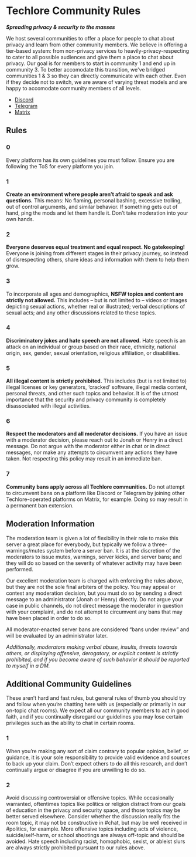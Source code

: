 # Techlore Community Rules
***Spreading privacy & security to the masses***

We host several communities to offer a place for people to chat about privacy and learn from other community members. We believe in offering a tier-based system: from non-privacy services to heavily-privacy-respecting to cater to all possible audiences and give them a place to chat about privacy. Our goal is for members to start in community 1 and end up in community 3. To better accomodate this transition, we've bridged communities 1 & 3 so they can directly communicate with each other. Even if they decide not to switch, we are aware of varying threat models and are happy to accomodate community members of all levels.
 * [Discord](https://discord.gg/74WhF9C)
 * [Telegram](https://t.me/techloregroup)
 * [Matrix](https://matrix.to/#/+techlore-official:matrix.org)
 
 
## Rules
 
### 0
Every platform has its own guidelines you must follow. Ensure you are following the ToS for every platform you join.

### 1
**Create an environment where people aren’t afraid to speak and ask questions.** This means: No flaming, personal bashing, excessive trolling, out of control arguments, and similar behavior. If something gets out of hand, ping the mods and let them handle it. Don’t take moderation into your own hands.
 
### 2
**Everyone deserves equal treatment and equal respect. No gatekeeping!** Everyone is joining from different stages in their privacy journey, so instead of disrespecting others, share ideas and information with them to help them grow.
 
### 3
To incorporate all ages and demographics, **NSFW topics and content are strictly not allowed.** This includes – but is not limited to – videos or images depicting sexual actions, whether real or illustrated; verbal descriptions of  sexual acts; and any other discussions related to these topics.
 
### 4
**Discriminatory jokes and hate speech are not allowed.** Hate speech is an attack on an individual or group based on their race, ethnicity, national origin, sex, gender, sexual orientation, religious affiliation, or disabilities.
 
### 5
**All illegal content is strictly prohibited.** This includes (but is not limited to) illegal licenses or key generators, ‘cracked’ software, illegal media content, personal threats, and other such topics and behavior. It is of the utmost importance that the security and privacy community is completely disassociated with illegal activities.

### 6
**Respect the moderators and all moderator decisions.** If you have an issue with a moderator decision, please reach out to Jonah or Henry in a direct message. Do not argue with the moderator either in chat or in direct messages, nor make any attempts to circumvent any actions they have taken. Not respecting this policy may result in an immediate ban.

### 7
**Community bans apply across all Techlore communities.** Do not attempt to circumvent bans on a platform like Discord or Telegram by joining other Techlore-operated platforms on Matrix, for example. Doing so may result in a permanent ban extension.

## Moderation Information

The moderation team is given a lot of flexibility in their role to make this server a great place for everybody, but typically we follow a three-warnings/mutes system before a server ban. It is at the discretion of the moderators to issue mutes, warnings, server kicks, and server bans; and they will do so based on the severity of whatever activity may have been performed.

Our excellent moderation team is charged with enforcing the rules above, but they are not the sole final arbiters of the policy. You may appeal or contest any moderation decision, but you must do so by sending a direct message to an administrator (Jonah or Henry) directly. Do not argue your case in public channels, do not direct message the moderator in question with your complaint, and do not attempt to circumvent any bans that may have been placed in order to do so.

All moderator-enacted server bans are considered “bans under review” and will be evaluated by an administrator later.

*Additionally, moderators making verbal abuse, insults, threats towards others, or displaying offensive, derogatory, or explicit content is strictly prohibited, and if you become aware of such behavior it should be reported to myself in a DM.*

## Additional Community Guidelines

These aren’t hard and fast rules, but general rules of thumb you should try and follow when you’re chatting here with us (especially or primarily in our on-topic chat rooms). We expect all our community members to act in good faith, and if you continually disregard our guidelines you may lose certain privileges such as the ability to chat in certain rooms.

### 1 
When you’re making any sort of claim contrary to popular opinion, belief, or guidance, it is your sole responsibility to provide valid evidence and sources to back up your claim. Don’t expect others to do all this research, and don’t continually argue or disagree if you are unwilling to do so.

### 2
Avoid discussing controversial or offensive topics. While occasionally warranted, oftentimes topics like politics or religion distract from our goals of education in the privacy and security space, and those topics may be better served elsewhere. Consider whether the discussion really fits the room topic, it may not be constructive in #chat, but may be well received in #politics, for example. More offensive topics including acts of violence, suicide/self-harm, or school shootings are always off-topic and should be avoided. Hate speech including racist, homophobic, sexist, or ableist slurs are always strictly prohibited pursuant to our rules above.
